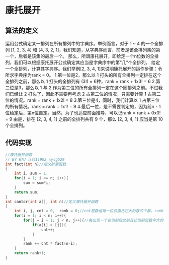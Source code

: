 # 康托展开
## 算法的定义
运用公式确定某一排列在所有排列中的字典序。举例而言，对于 1 ~ 4 的一个全排列 [1, 2, 3, 4] 和 [4, 3, 2, 1]，我们知道，从字典序而言，前者是该全排列集的第一个，后者是该集的最后一个。
那么，所谓康托展开，即给定一个n位数的全排列，我们可以根据康托展开公式确定其应当是字典序中的第“几”个全排列。
给定一个全排列，计算其字典序。我们举例[2, 3, 4, 1]来说明康托展开的运作步骤：令所求字典序为rank = 0。
1.第一位是2，那么以 1 打头的所有全排列一定排在这个全排列之前，那么以 1 打头的全排列有 (3!) = 6种，rank = rank + 1x3! = 6
2.第二位是3，那么以 1 与 2 作为第二位的所有全排列一定在这个圈排列之前。不过我们已经让 2 打头了，因此不需要再考虑 2 占第二位的情况，只需要计算 1 占第二位的情况。rank = rank + 1x2! = 8
3.第三位是4，同时，我们计算以 1 占第三位的所有情况。rank = rank + 1x1! = 9
4.最后一位，是不需要判定的，因为前n - 1位给定后，第n位自定。当然，为了也适应前面推导，可以记rank = rank + 0x0! = 9
由是，排在 [2, 3, 4, 1] 之前的全排列共有 9 个，那么 [2, 3, 4, 1] 应当是第 10 个全排列。
## 代码实现
```c
//康托展开函数 
// BY WTU 计科11902 xycg529
int fact(int n)//定义阶乘函数 
{
	int i, sum = 1;
	for(i = 1; i <= n; i++){
		sum = sum*i;
	}
	return sum;
}
int cantor(int a[], int n)//定义康托展开函数
{
	int i, j, cnt = 0,  rank = 0;//cnt是数组每一位前面比它大的数的个数，rank+1是所求序数
	for(i = 1; i < n; i++){
		for(j = i + 1; j < n; j++){//每出现一个在当前位之前且比当前位数字大的数计数器+1
			if(a[i] > [j]){
				cnt++;
			}
		}
		rank += cnt * fact(n-i);
	}
	return rank+1;
}
```
